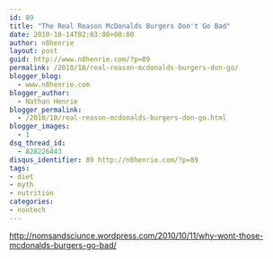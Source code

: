 ```yaml
---
id: 89
title: "The Real Reason McDonalds Burgers Don't Go Bad"
date: 2010-10-14T02:03:00+00:00
author: n8henrie
layout: post
guid: http://www.n8henrie.com/?p=89
permalink: /2010/10/real-reason-mcdonalds-burgers-don-go/
blogger_blog:
  - www.n8henrie.com
blogger_author:
  - Nathan Henrie
blogger_permalink:
  - /2010/10/real-reason-mcdonalds-burgers-don-go.html
blogger_images:
  - 1
dsq_thread_id:
  - 828226443
disqus_identifier: 89 http://n8henrie.com/?p=89
tags:
- diet
- myth
- nutrition
categories:
- nontech
---
```

<div>
  <a href="http://nomsandsciunce.wordpress.com/2010/10/11/why-wont-those-mcdonalds-burgers-go-bad/">http://nomsandsciunce.wordpress.com/2010/10/11/why-wont-those-mcdonalds-burgers-go-bad/</a>
</div>

<div>
</div>